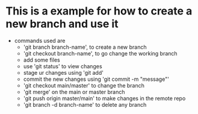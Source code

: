 # This is a example for how to create a new branch and use it
- commands used are
	- 'git branch branch-name', to create a new branch
	- 'git checkout branch-name', to go change the working branch 
	- add some files
	- use 'git status' to view changes
	- stage ur changes using 'git add'
	- commit the new changes using 'git commit -m "message"'
	- 'git checkout main/master' to change the branch
	- 'git merge' on the main or master branch
	- 'git push origin master/main' to make changes in the remote repo
	- 'git branch -d branch-name' to delete any branch
